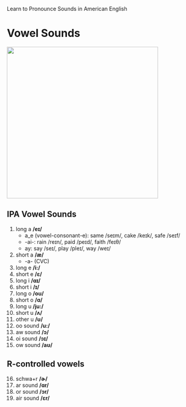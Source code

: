 Learn to Pronounce Sounds in American English

# Vowel Sounds

<img src="/English/img/vowel.png" width="400" height="400" />

## IPA Vowel Sounds

1. long a **/eɪ/** 
    - a_e (vowel-consonant-e): same /seɪm/, cake /keɪk/, safe /seɪf/
    - -ai-: rain /reɪn/, paid /peɪd/, faith /feɪθ/
    - ay: say /seɪ/,  play /pleɪ/, way /weɪ/
2. short a **/æ/**
    - -a- (CVC)
3. long e **/i:/** 
4. short e **/ɛ/**
5. long i **/ɑɪ/** 
6. short i **/ɪ/**  
7. long o **/oʊ/**
8. short o **/ɑ/** 
9. long u **/ju:/**
10. short u **/ʌ/**
11. other u **/ʊ/**
12. oo sound **/u:/**
13. aw sound **/ɔ/**
14. oi sound **/ɔɪ/**
15. ow sound **/aʊ/**

## R-controlled vowels
16. schwa+r **/ɚ/**
17. ar sound **/ɑr/**
18. or sound **/ɔr/**
19. air sound **/ɛr/**
